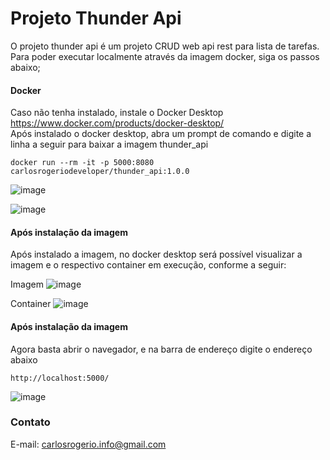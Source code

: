 # Projeto Thunder Api

O projeto thunder api é um projeto CRUD web api rest para lista de tarefas. Para poder executar localmente através da imagem docker, siga os passos abaixo;

#### Docker <br/>
Caso não tenha instalado, instale o Docker Desktop https://www.docker.com/products/docker-desktop/<br/>
Após instalado o docker desktop, abra um prompt de comando e digite a linha a seguir para baixar a imagem thunder_api <br/>

```
docker run --rm -it -p 5000:8080 carlosrogeriodeveloper/thunder_api:1.0.0
```

![image](https://github.com/user-attachments/assets/5345e7fa-4a00-4e9a-b013-a5128cde30e0)

![image](https://github.com/user-attachments/assets/e42e73a7-48da-48b3-bf33-ec6e0e29a34f)

#### Após instalação da imagem

Após instalado a imagem, no docker desktop será possível visualizar a imagem e o respectivo container em execução, conforme a seguir:<br/>

Imagem
![image](https://github.com/user-attachments/assets/d35e2e9a-4772-4c62-aba8-f6106aefa5fc)

Container
![image](https://github.com/user-attachments/assets/f4a602b5-40c8-495c-9ba2-ab1b50c80d25)

#### Após instalação da imagem

Agora basta abrir o navegador, e na barra de endereço digite o endereço abaixo <br/>
```
http://localhost:5000/
```
![image](https://github.com/user-attachments/assets/d851b9b0-5de0-4687-9a46-e852edfe87fe)

### Contato
E-mail: carlosrogerio.info@gmail.com
